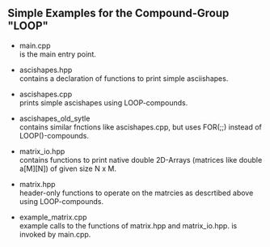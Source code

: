 ## Simple Examples for the  Compound-Group "LOOP" ##

- main.cpp              
    is the main entry point.

- ascishapes.hpp        
    contains a declaration of functions to print simple asciishapes.

- ascishapes.cpp        
    prints simple ascishapes using LOOP-compounds.
- ascishapes_old_sytle  
  contains similar fnctions like ascishapes.cpp, but uses FOR(;;) instead of LOOP()-compounds.

- matrix_io.hpp         
    contains functions to print native double 2D-Arrays (matrices like double a[M][N]) of given size N x M.
- matrix.hpp            
    header-only functions to operate on the matrcies as descrtibed above using LOOP-compounds.  
- example_matrix.cpp    
    example calls to the functions of  matrix.hpp and matrix_io.hpp.
    is invoked by main.cpp.
